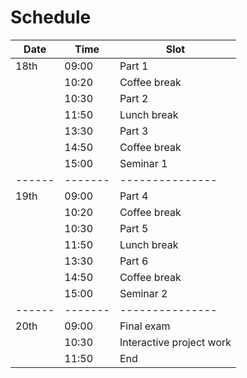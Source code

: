 # Schedule

| Date | Time  | Slot          |
|------|-------|---------------|
| 18th | 09:00 | Part 1        |
|      | 10:20 | Coffee break  |
|      | 10:30 | Part 2        |
|      | 11:50 | Lunch break   |
|      | 13:30 | Part 3     |
|      | 14:50 | Coffee break   |
|      | 15:00 | Seminar 1   |
|------|-------|---------------|
| 19th | 09:00 | Part 4     |
|      | 10:20 | Coffee break  |
|      | 10:30 | Part 5        |
|      | 11:50 | Lunch break   |
|      | 13:30 | Part 6        |
|      | 14:50 | Coffee break   |
|      | 15:00 | Seminar 2   |
|------|-------|---------------|
| 20th | 09:00 | Final exam    |
|      | 10:30 | Interactive project work|
|      | 11:50 | End           |
